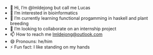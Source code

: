 - 👋 Hi, I’m @lmldejong but call me Lucas
- 👀 I’m interested in bioinformatics
- 🌱 I’m currently learning functional progamming in haskell and plant breeding
- 💞️ I’m looking to collaborate on an internship project
- 📫 How to reach me lmldejong@outlook.com
- 😄 Pronouns: he/him
- ⚡ Fun fact: I like standing on my hands

<!---
lmldejong/lmldejong is a ✨ special ✨ repository because its `README.md` (this file) appears on your GitHub profile.
You can click the Preview link to take a look at your changes.
--->
